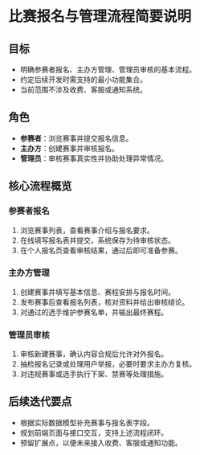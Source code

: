 # 比赛报名与管理流程简要说明

## 目标
- 明确参赛者报名、主办方管理、管理员审核的基本流程。
- 约定后续开发时需支持的最小功能集合。
- 当前范围不涉及收费、客服或通知系统。

## 角色
- **参赛者**：浏览赛事并提交报名信息。
- **主办方**：创建赛事并审核报名。
- **管理员**：审核赛事真实性并协助处理异常情况。

## 核心流程概览

### 参赛者报名
1. 浏览赛事列表，查看赛事介绍与报名要求。
2. 在线填写报名表并提交，系统保存为待审核状态。
3. 在个人报名页查看审核结果，通过后即可准备参赛。

### 主办方管理
1. 创建赛事并填写基本信息、赛程安排与报名时间。
2. 发布赛事后查看报名列表，核对资料并给出审核结论。
3. 对通过的选手维护参赛名单，并输出最终赛程。

### 管理员审核
1. 审核新建赛事，确认内容合规后允许对外报名。
2. 抽检报名记录或处理用户举报，必要时要求主办方复核。
3. 对违规赛事或选手执行下架、禁赛等处理措施。

## 后续迭代要点
- 根据实际数据模型补充赛事与报名表字段。
- 规划前端页面与接口交互，支持上述流程闭环。
- 预留扩展点，以便未来接入收费、客服或通知功能。
